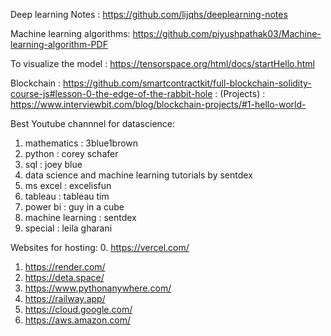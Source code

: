 Deep learning Notes : https://github.com/lijqhs/deeplearning-notes

Machine learning algorithms: https://github.com/piyushpathak03/Machine-learning-algorithm-PDF

To visualize the model : https://tensorspace.org/html/docs/startHello.html

Blockchain : https://github.com/smartcontractkit/full-blockchain-solidity-course-js#lesson-0-the-edge-of-the-rabbit-hole
           : (Projects) : https://www.interviewbit.com/blog/blockchain-projects/#1-hello-world-


Best Youtube channnel for datascience: 
1. mathematics : 3blue1brown
2. python : corey schafer
3. sql : joey blue
4. data science and machine learning tutorials by sentdex
5. ms excel : excelisfun 
6. tableau : tableau tim 
7. power bi : guy in a cube 
8. machine learning : sentdex
9. special : leila gharani


Websites for hosting: 
0. https://vercel.com/
1. https://render.com/
2. https://deta.space/
3. https://www.pythonanywhere.com/
4. https://railway.app/
5. https://cloud.google.com/
6. https://aws.amazon.com/
